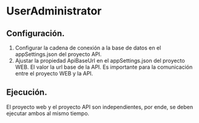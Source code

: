 # UserAdministrator

## Configuración.
1. Configurar la cadena de conexión a la base de datos en el appSettings.json del proyecto API.
2. Ajustar la propiedad ApiBaseUrl en el appSettings.json del proyecto WEB. El valor la url base de la API. Es importante para la comunicación entre el proyecto WEB y la API.

## Ejecución.
El proyecto web y el proyecto API son independientes, por ende, se deben ejecutar ambos al mismo tiempo.

